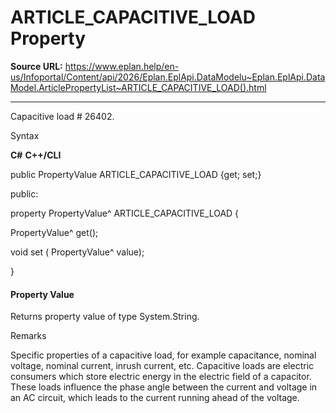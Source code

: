 # ARTICLE_CAPACITIVE_LOAD Property

**Source URL:** https://www.eplan.help/en-us/Infoportal/Content/api/2026/Eplan.EplApi.DataModelu~Eplan.EplApi.DataModel.ArticlePropertyList~ARTICLE_CAPACITIVE_LOAD().html

---

Capacitive load # 26402.

Syntax

**C#**
**C++/CLI**


public PropertyValue ARTICLE_CAPACITIVE_LOAD {get; set;}

public:

property PropertyValue^ ARTICLE_CAPACITIVE_LOAD {

   PropertyValue^ get();

   void set (    PropertyValue^ value);

}


#### Property Value

Returns property value of type System.String.

Remarks

Specific properties of a capacitive load, for example capacitance, nominal voltage, nominal current, inrush current, etc. Capacitive loads are electric consumers which store electric energy in the electric field of a capacitor. These loads influence the phase angle between the current and voltage in an AC circuit, which leads to the current running ahead of the voltage.
